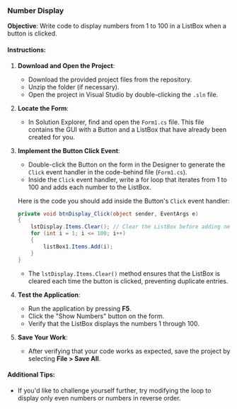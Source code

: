 ### Number Display

**Objective**: Write code to display numbers from 1 to 100 in a ListBox when a button is clicked.

#### Instructions:

1. **Download and Open the Project**:
   - Download the provided project files from the repository.
   - Unzip the folder (if necessary).
   - Open the project in Visual Studio by double-clicking the `.sln` file.

2. **Locate the Form**:
   - In Solution Explorer, find and open the `Form1.cs` file. This file contains the GUI with a Button and a ListBox that have already been created for you.

3. **Implement the Button Click Event**:
   - Double-click the Button on the form in the Designer to generate the `Click` event handler in the code-behind file (`Form1.cs`).
   - Inside the `Click` event handler, write a for loop that iterates from 1 to 100 and adds each number to the ListBox.

   Here is the code you should add inside the Button's `Click` event handler:

   ```csharp
   private void btnDisplay_Click(object sender, EventArgs e)
   {
       lstDisplay.Items.Clear(); // Clear the ListBox before adding new items
       for (int i = 1; i <= 100; i++)
       {
           listBox1.Items.Add(i);
       }
   }
   ```

   - The `lstDisplay.Items.Clear()` method ensures that the ListBox is cleared each time the button is clicked, preventing duplicate entries.

4. **Test the Application**:
   - Run the application by pressing **F5**.
   - Click the "Show Numbers" button on the form.
   - Verify that the ListBox displays the numbers 1 through 100.

5. **Save Your Work**:
   - After verifying that your code works as expected, save the project by selecting **File > Save All**.

#### Additional Tips:
- If you'd like to challenge yourself further, try modifying the loop to display only even numbers or numbers in reverse order.
